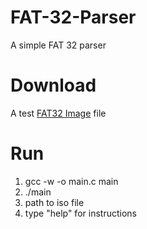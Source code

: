# FAT-32-Parser
A simple FAT 32 parser

# Download
A test <a href="http://www.cs.uni.edu/~diesburg/courses/cop4610_fall10/week10/fat32.img">FAT32 Image</a> file

# Run
1. gcc -w -o main.c main
2. ./main
3. path to iso file
4. type "help" for instructions
